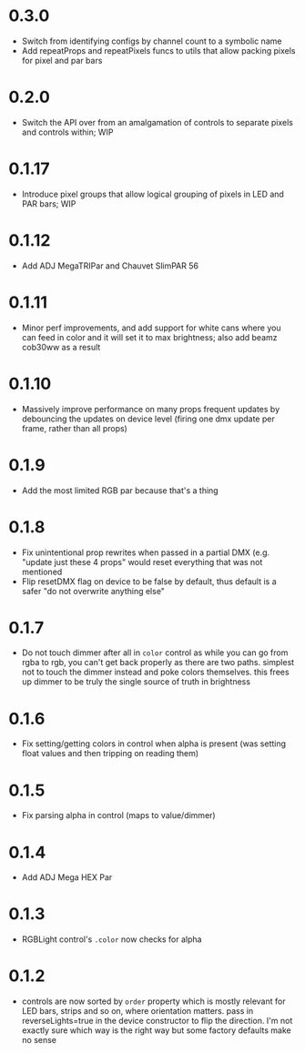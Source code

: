 # 0.3.0

* Switch from identifying configs by channel count to a
  symbolic name
* Add repeatProps and repeatPixels funcs to utils that
  allow packing pixels for pixel and par bars

# 0.2.0

* Switch the API over from an amalgamation of controls to
  separate pixels and controls within; WIP


# 0.1.17

* Introduce pixel groups that allow logical grouping of
  pixels in LED and PAR bars; WIP

# 0.1.12

* Add ADJ MegaTRIPar and Chauvet SlimPAR 56

# 0.1.11
* Minor perf improvements, and add support for white cans
  where you can feed in color and it will set it to max
  brightness; also add beamz cob30ww as a result

# 0.1.10
* Massively improve performance on many props frequent updates
  by debouncing the updates on device level (firing one
  dmx update per frame, rather than all props)

# 0.1.9
* Add the most limited RGB par because that's a thing

# 0.1.8
* Fix unintentional prop rewrites when passed in a partial
  DMX (e.g. "update just these 4 props" would reset everything that
  was not mentioned
* Flip resetDMX flag on device to be false by default, thus
  default is a safer "do not overwrite anything else"

# 0.1.7
* Do not touch dimmer after all in `color` control as
  while you can go from rgba to rgb, you can't get back properly
  as there are two paths. simplest not to touch the dimmer
  instead and poke colors themselves. this frees up dimmer to be
  truly the single source of truth in brightness

# 0.1.6
* Fix setting/getting colors in control when alpha is present
  (was setting float values and then tripping on reading them)

# 0.1.5
* Fix parsing alpha in control (maps to value/dimmer)

# 0.1.4
* Add ADJ Mega HEX Par

# 0.1.3
* RGBLight control's `.color` now checks for alpha

# 0.1.2
* controls are now sorted by `order` property which is mostly
  relevant for LED bars, strips and so on, where orientation
  matters. pass in reverseLights=true in the device constructor
  to flip the direction. I'm not exactly sure which way is the right
  way but some factory defaults make no sense
